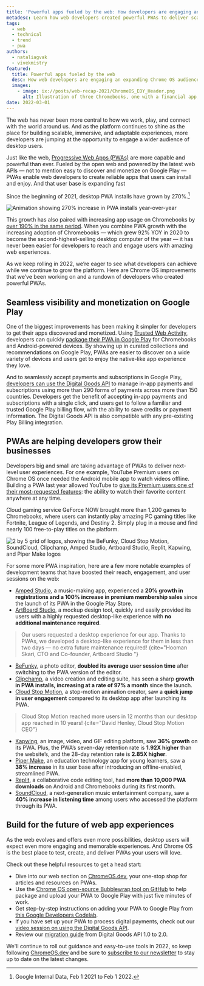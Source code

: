```yaml
---
title: 'Powerful apps fueled by the web: How developers are engaging an expanding Chrome OS audience'
metadesc: Learn how web developers created powerful PWAs to deliver scalable and engaging experiences for desktop users on Chrome OS.
tags:
  - web
  - technical
  - trend
  - pwa
authors:
  - nataliagvak
  - vivekmistry
featured:
  title: Powerful apps fueled by the web
  desc: How web developers are engaging an expanding Chrome OS audience.
  images:
    - image: ix://posts/web-recap-2021/ChromeOS_EOY_Header.png
      alt: Illustration of three Chromebooks, one with a financial app, one with a video player, and one with a music mixing app, with a mug of coffee and a speaker on each side of the Chromebooks.
date: 2022-03-01
---
```


The web has never been more central to how we work, play, and connect with the world around us. And as the platform continues to shine as the place for building scalable, immersive, and adaptable experiences, more developers are jumping at the opportunity to engage a wider audience of desktop users.

Just like the web, [Progressive Web Apps (PWAs)](https://web.dev/what-are-pwas/) are more capable and powerful than ever. Fueled by the open web and powered by the latest web APIs — not to mention easy to discover and monetize on Google Play — PWAs enable web developers to create reliable apps that users can install and enjoy. And that user base is expanding fast

Since the beginning of 2021, desktop PWA installs have grown by 270%.[^1]

[^1]: Google Internal Data, Feb 1 2021 to Feb 1 2022.

![Animation showing 270% increase in PWA installs year-over-year](ix://posts/web-recap-2021/ChromeOS_EOY_Inline1_R4.gif)

This growth has also paired with increasing app usage on Chromebooks by [over 190% in the same period](https://chromeos.dev/en/posts/simple-payments-that-users-trust-monetizing-web-apps-in-google-play). When you combine PWA growth with the increasing adoption of Chromebooks — which grew 92% YOY in 2020 to become the second-highest-selling desktop computer of the year — it has never been easier for developers to reach and engage users with amazing web experiences.

As we keep rolling in 2022, we’re eager to see what developers can achieve while we continue to grow the platform. Here are Chrome OS improvements that we’ve been working on and a rundown of developers who created powerful PWAs.

## Seamless visibility and monetization on Google Play

One of the biggest improvements has been making it simpler for developers to get their apps discovered and monetized. Using [Trusted Web Activity⁠](https://developers.google.com/web/android/trusted-web-activity), developers can quickly [package their PWA in Google Play](https://chromeos.dev/en/posts/easy-to-build-monetize-and-discover-list-your-web-app-on-google-play) for Chromebooks and Android-powered devices. By showing up in curated collections and recommendations on Google Play, PWAs are easier to discover on a wide variety of devices and users get to enjoy the native-like app experience they love.

And to seamlessly accept payments and subscriptions in Google Play, [developers can use the Digital Goods API](https://chromeos.dev/en/publish/pwa-play-billing) to manage in-app payments and subscriptions using more than 290 forms of payments across more than 150 countries. Developers get the benefit of accepting in-app payments and subscriptions with a single click, and users get to follow a familiar and trusted Google Play billing flow, with the ability to save credits or payment information. The Digital Goods API is also compatible with any pre-existing Play Billing integration.

## PWAs are helping developers grow their businesses

Developers big and small are taking advantage of PWAs to deliver next-level user experiences. For one example, YouTube Premium users on Chrome OS once needed the Android mobile app to watch videos offline. Building a PWA last year allowed YouTube to [give its Premium users one of their most-requested features](https://chromeos.dev/en/stories/youtube): the ability to watch their favorite content anywhere at any time.

Cloud gaming service GeForce NOW brought more than 1,200 games to Chromebooks, where users can instantly play amazing PC gaming titles like Fortnite, League of Legends, and Destiny 2. Simply plug in a mouse and find nearly 100 free-to-play titles on the platform.

![2 by 5 grid of logos, showing the BeFunky, Cloud Stop Motion, SoundCloud, Clipchamp, Amped Studio, Artboard Studio, Replit, Kapwing, and Piper Make logos](ix://posts/web-recap-2021/ChromeOS_EOY_Inline2-1600x732.png)

For some more PWA inspiration, here are a few more notable examples of development teams that have boosted their reach, engagement, and user sessions on the web:

- [Amped Studio](https://ampedstudio.com/), a music-making app, experienced a **20% growth in registrations and a 100% increase in premium membership sales** since the launch of its PWA in the Google Play Store.
- [ArtBoard Studio](https://app.artboard.studio/), a mockup design tool, quickly and easily provided its users with a highly requested desktop-like experience with **no additional maintenance required**.

> Our users requested a desktop experience for our app. Thanks to PWAs, we developed a desktop-like experience for them in less than two days — no extra future maintenance required!
> {cite="Hooman Skari, CTO and Co-founder, Artboard Studio "}

- [BeFunky](https://www.befunky.com/), a photo editor, **doubled its average user session time** after switching to the PWA version of the editor.
- [Clipchamp](https://clipchamp.com/en/), a video creation and editing suite, has seen a sharp **growth in PWA installs, increasing at a rate of 97% a month** since the launch.
- [Cloud Stop Motion](https://app.cloudstopmotion.com/), a stop-motion animation creator, saw a **quick jump in user engagement** compared to its desktop app after launching its PWA.

> Cloud Stop Motion reached more users in 12 months than our desktop app reached in 10 years!
> {cite="David Henley, Cloud Stop Motion CEO"}

- [Kapwing](https://www.kapwing.com/), an image, video, and GIF editing platform, saw **36% growth** on its PWA. Plus, the PWA’s seven-day retention rate is **1.92X higher** than the website’s, and the 28-day retention rate is **2.85X higher**.
- [Piper Make](https://make.playpiper.com/), an education technology app for young learners, saw a **38% increase** in its user base after introducing an offline-enabled, streamlined PWA.
- [Replit](https://replit.com/), a collaborative code editing tool, had **more than 10,000 PWA downloads** on Android and Chromebooks during its first month.
- [SoundCloud](https://replit.com/), a next-generation music entertainment company, saw a **40% increase in listening time** among users who accessed the platform through its PWA.

## Build for the future of web app experiences

As the web evolves and offers even more possibilities, desktop users will expect even more engaging and memorable experiences. And Chrome OS is the best place to test, create, and deliver PWAs your users will love.

Check out these helpful resources to get a head start:

- Dive into our web section on [ChromeOS.dev](https://chromeos.dev/en/web), your one-stop shop for articles and resources on PWAs.
- Use the [Chrome OS open-source Bubblewrap tool on GitHub](https://github.com/GoogleChromeLabs/bubblewrap) to help package and upload your PWA to Google Play with just five minutes of work.
- Get step-by-step instructions on adding your PWA to Google Play from [this Google Developers Codelab](https://developers.google.com/codelabs/pwa-in-play#0).
- If you have set up your PWA to process digital payments, check out our [video session on using the Digital Goods API](https://youtu.be/Ge7VkPC2eM0)⁠.
- Review our [migration guide](https://chromeos.dev/en/posts/dgapi-2-migration) from Digital Goods API 1.0 to 2.0.

We'll continue to roll out guidance and easy-to-use tools in 2022, so keep following [ChromeOS.dev⁠](https://chromeos.dev/) and be sure to [subscribe to our newsletter⁠](https://chromeos.dev/en/subscribe) to stay up to date on the latest changes.
